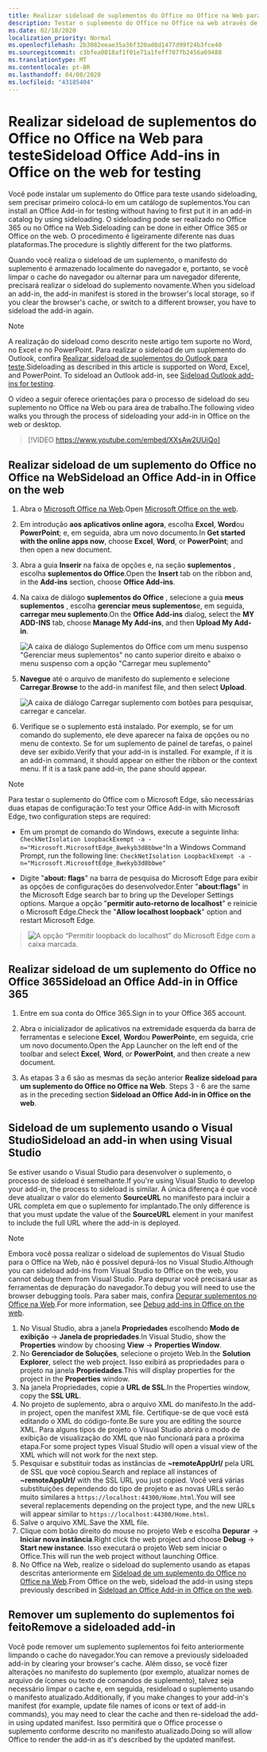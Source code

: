 ```yaml
---
title: Realizar sideload de suplementos do Office no Office na Web para teste
description: Testar o suplemento do Office no Office na web através de sideloading
ms.date: 02/18/2020
localization_priority: Normal
ms.openlocfilehash: 2b3082eeae35a36f320ad8d1477d99f24b3fce40
ms.sourcegitcommit: c3bfea0818af1f01e71a1feff707fb2456a69488
ms.translationtype: MT
ms.contentlocale: pt-BR
ms.lasthandoff: 04/08/2020
ms.locfileid: "43185404"
---
```

# <a name="sideload-office-add-ins-in-office-on-the-web-for-testing"></a><span data-ttu-id="4ed2e-103">Realizar sideload de suplementos do Office no Office na Web para teste</span><span class="sxs-lookup"><span data-stu-id="4ed2e-103">Sideload Office Add-ins in Office on the web for testing</span></span>

<span data-ttu-id="4ed2e-104">Você pode instalar um suplemento do Office para teste usando sideloading, sem precisar primeiro colocá-lo em um catálogo de suplementos.</span><span class="sxs-lookup"><span data-stu-id="4ed2e-104">You can install an Office Add-in for testing without having to first put it in an add-in catalog by using sideloading.</span></span> <span data-ttu-id="4ed2e-105">O sideloading pode ser realizado no Office 365 ou no Office na Web.</span><span class="sxs-lookup"><span data-stu-id="4ed2e-105">Sideloading can be done in either Office 365 or Office on the web.</span></span> <span data-ttu-id="4ed2e-106">O procedimento é ligeiramente diferente nas duas plataformas.</span><span class="sxs-lookup"><span data-stu-id="4ed2e-106">The procedure is slightly different for the two platforms.</span></span>

<span data-ttu-id="4ed2e-107">Quando você realiza o sideload de um suplemento, o manifesto do suplemento é armazenado localmente do navegador e, portanto, se você limpar o cache do navegador ou alternar para um navegador diferente, precisará realizar o sideload do suplemento novamente.</span><span class="sxs-lookup"><span data-stu-id="4ed2e-107">When you sideload an add-in, the add-in manifest is stored in the browser's local storage, so if you clear the browser's cache, or switch to a different browser, you have to sideload the add-in again.</span></span>

> [!NOTE]
> <span data-ttu-id="4ed2e-p102">A realização do sideload como descrito neste artigo tem suporte no Word, no Excel e no PowerPoint. Para realizar o sideload de um suplemento do Outlook, confira [Realizar sideload de suplementos do Outlook para teste](../outlook/sideload-outlook-add-ins-for-testing.md).</span><span class="sxs-lookup"><span data-stu-id="4ed2e-p102">Sideloading as described in this article is supported on Word, Excel, and PowerPoint. To sideload an Outlook add-in, see [Sideload Outlook add-ins for testing](../outlook/sideload-outlook-add-ins-for-testing.md).</span></span>

<span data-ttu-id="4ed2e-110">O vídeo a seguir oferece orientações para o processo de sideload do seu suplemento no Office na Web ou para área de trabalho.</span><span class="sxs-lookup"><span data-stu-id="4ed2e-110">The following video walks you through the process of sideloading your add-in in Office on the web or desktop.</span></span>

> [!VIDEO https://www.youtube.com/embed/XXsAw2UUiQo]

## <a name="sideload-an-office-add-in-in-office-on-the-web"></a><span data-ttu-id="4ed2e-111">Realizar sideload de um suplemento do Office no Office na Web</span><span class="sxs-lookup"><span data-stu-id="4ed2e-111">Sideload an Office Add-in in Office on the web</span></span>

1. <span data-ttu-id="4ed2e-112">Abra o [Microsoft Office na Web](https://office.live.com/).</span><span class="sxs-lookup"><span data-stu-id="4ed2e-112">Open [Microsoft Office on the web](https://office.live.com/).</span></span>

2. <span data-ttu-id="4ed2e-113">Em introdução **aos aplicativos online agora**, escolha **Excel**, **Word**ou **PowerPoint**; e, em seguida, abra um novo documento.</span><span class="sxs-lookup"><span data-stu-id="4ed2e-113">In **Get started with the online apps now**, choose **Excel**, **Word**, or **PowerPoint**; and then open a new document.</span></span>

3. <span data-ttu-id="4ed2e-114">Abra a guia **Inserir** na faixa de opções e, na seção **suplementos** , escolha **suplementos do Office**.</span><span class="sxs-lookup"><span data-stu-id="4ed2e-114">Open the **Insert** tab on the ribbon and, in the **Add-ins** section, choose **Office Add-ins**.</span></span>

4. <span data-ttu-id="4ed2e-115">Na caixa de diálogo **suplementos do Office** , selecione a guia **meus suplementos** , escolha **gerenciar meus suplementos**e, em seguida, **carregar meu suplemento**.</span><span class="sxs-lookup"><span data-stu-id="4ed2e-115">On the **Office Add-ins** dialog, select the **MY ADD-INS** tab, choose **Manage My Add-ins**, and then **Upload My Add-in**.</span></span>

    ![A caixa de diálogo Suplementos do Office com um menu suspenso "Gerenciar meus suplementos" no canto superior direito e abaixo o menu suspenso com a opção "Carregar meu suplemento"](../images/office-add-ins-my-account.png)

5. <span data-ttu-id="4ed2e-117">**Navegue** até o arquivo de manifesto do suplemento e selecione **Carregar**.</span><span class="sxs-lookup"><span data-stu-id="4ed2e-117">**Browse** to the add-in manifest file, and then select **Upload**.</span></span>

    ![A caixa de diálogo Carregar suplemento com botões para pesquisar, carregar e cancelar.](../images/upload-add-in.png)

6. <span data-ttu-id="4ed2e-p103">Verifique se o suplemento está instalado. Por exemplo, se for um comando do suplemento, ele deve aparecer na faixa de opções ou no menu de contexto. Se for um suplemento de painel de tarefas, o painel deve ser exibido.</span><span class="sxs-lookup"><span data-stu-id="4ed2e-p103">Verify that your add-in is installed. For example, if it is an add-in command, it should appear on either the ribbon or the context menu. If it is a task pane add-in, the pane should appear.</span></span>

> [!NOTE]
><span data-ttu-id="4ed2e-122">Para testar o suplemento do Office com o Microsoft Edge, são necessárias duas etapas de configuração:</span><span class="sxs-lookup"><span data-stu-id="4ed2e-122">To test your Office Add-in with Microsoft Edge, two configuration steps are required:</span></span> 
>
> - <span data-ttu-id="4ed2e-123">Em um prompt de comando do Windows, execute a seguinte linha: `CheckNetIsolation LoopbackExempt -a -n="Microsoft.MicrosoftEdge_8wekyb3d8bbwe"`</span><span class="sxs-lookup"><span data-stu-id="4ed2e-123">In a Windows Command Prompt, run the following line: `CheckNetIsolation LoopbackExempt -a -n="Microsoft.MicrosoftEdge_8wekyb3d8bbwe"`</span></span>
>
> - <span data-ttu-id="4ed2e-124">Digite "**about: flags**" na barra de pesquisa do Microsoft Edge para exibir as opções de configurações do desenvolvedor.</span><span class="sxs-lookup"><span data-stu-id="4ed2e-124">Enter "**about:flags**" in the Microsoft Edge search bar to bring up the Developer Settings options.</span></span>  <span data-ttu-id="4ed2e-125">Marque a opção "**permitir auto-retorno de localhost**" e reinicie o Microsoft Edge.</span><span class="sxs-lookup"><span data-stu-id="4ed2e-125">Check the "**Allow localhost loopback**" option and restart Microsoft Edge.</span></span>

>    ![A opção “Permitir loopback do localhost” do Microsoft Edge com a caixa marcada.](../images/allow-localhost-loopback.png)

## <a name="sideload-an-office-add-in-in-office-365"></a><span data-ttu-id="4ed2e-127">Realizar sideload de um suplemento do Office no Office 365</span><span class="sxs-lookup"><span data-stu-id="4ed2e-127">Sideload an Office Add-in in Office 365</span></span>

1. <span data-ttu-id="4ed2e-128">Entre em sua conta do Office 365.</span><span class="sxs-lookup"><span data-stu-id="4ed2e-128">Sign in to your Office 365 account.</span></span>

2. <span data-ttu-id="4ed2e-129">Abra o inicializador de aplicativos na extremidade esquerda da barra de ferramentas e selecione **Excel**, **Word**ou **PowerPoint**e, em seguida, crie um novo documento.</span><span class="sxs-lookup"><span data-stu-id="4ed2e-129">Open the App Launcher on the left end of the toolbar and select **Excel**, **Word**, or **PowerPoint**, and then create a new document.</span></span>

3. <span data-ttu-id="4ed2e-130">As etapas 3 a 6 são as mesmas da seção anterior **Realize sideload para um suplemento do Office no Office na Web**. </span><span class="sxs-lookup"><span data-stu-id="4ed2e-130">Steps 3 - 6 are the same as in the preceding section **Sideload an Office Add-in in Office on the web**.</span></span>

## <a name="sideload-an-add-in-when-using-visual-studio"></a><span data-ttu-id="4ed2e-131">Sideload de um suplemento usando o Visual Studio</span><span class="sxs-lookup"><span data-stu-id="4ed2e-131">Sideload an add-in when using Visual Studio</span></span>

<span data-ttu-id="4ed2e-132">Se estiver usando o Visual Studio para desenvolver o suplemento, o processo de sideload é semelhante.</span><span class="sxs-lookup"><span data-stu-id="4ed2e-132">If you're using Visual Studio to develop your add-in, the process to sideload is similar.</span></span> <span data-ttu-id="4ed2e-133">A única diferença é que você deve atualizar o valor do elemento **SourceURL** no manifesto para incluir a URL completa em que o suplemento for implantado.</span><span class="sxs-lookup"><span data-stu-id="4ed2e-133">The only difference is that you must update the value of the **SourceURL** element in your manifest to include the full URL where the add-in is deployed.</span></span>

> [!NOTE]
> <span data-ttu-id="4ed2e-134">Embora você possa realizar o sideload de suplementos do Visual Studio para o Office na Web, não é possível depurá-los no Visual Studio.</span><span class="sxs-lookup"><span data-stu-id="4ed2e-134">Although you can sideload add-ins from Visual Studio to Office on the web, you cannot debug them from Visual Studio.</span></span> <span data-ttu-id="4ed2e-135">Para depurar você precisará usar as ferramentas de depuração do navegador.</span><span class="sxs-lookup"><span data-stu-id="4ed2e-135">To debug you will need to use the browser debugging tools.</span></span> <span data-ttu-id="4ed2e-136">Para saber mais, confira [Depurar suplementos no Office na Web](debug-add-ins-in-office-online.md).</span><span class="sxs-lookup"><span data-stu-id="4ed2e-136">For more information, see [Debug add-ins in Office on the web](debug-add-ins-in-office-online.md).</span></span>

1. <span data-ttu-id="4ed2e-137">No Visual Studio, abra a janela **Propriedades** escolhendo **Modo de exibição** -> **Janela de propriedades**.</span><span class="sxs-lookup"><span data-stu-id="4ed2e-137">In Visual Studio, show the **Properties** window by choosing **View** -> **Properties Window**.</span></span>
2. <span data-ttu-id="4ed2e-138">No **Gerenciador de Soluções**, selecione o projeto Web.</span><span class="sxs-lookup"><span data-stu-id="4ed2e-138">In the **Solution Explorer**, select the web project.</span></span> <span data-ttu-id="4ed2e-139">Isso exibirá as propriedades para o projeto na janela **Propriedades**.</span><span class="sxs-lookup"><span data-stu-id="4ed2e-139">This will display properties for the project in the **Properties** window.</span></span>
3. <span data-ttu-id="4ed2e-140">Na janela Propriedades, copie a **URL de SSL**.</span><span class="sxs-lookup"><span data-stu-id="4ed2e-140">In the Properties window, copy the **SSL URL**.</span></span>
4. <span data-ttu-id="4ed2e-141">No projeto de suplemento, abra o arquivo XML do manifesto.</span><span class="sxs-lookup"><span data-stu-id="4ed2e-141">In the add-in project, open the manifest XML file.</span></span> <span data-ttu-id="4ed2e-142">Certifique-se de que você está editando o XML do código-fonte.</span><span class="sxs-lookup"><span data-stu-id="4ed2e-142">Be sure you are editing the source XML.</span></span> <span data-ttu-id="4ed2e-143">Para alguns tipos de projeto o Visual Studio abrirá o modo de exibição de visualização do XML que não funcionará para a próxima etapa.</span><span class="sxs-lookup"><span data-stu-id="4ed2e-143">For some project types Visual Studio will open a visual view of the XML which will not work for the next step.</span></span>
5. <span data-ttu-id="4ed2e-144">Pesquisar e substituir todas as instâncias de **~remoteAppUrl/** pela URL de SSL que você copiou.</span><span class="sxs-lookup"><span data-stu-id="4ed2e-144">Search and replace all instances of **~remoteAppUrl/** with the SSL URL you just copied.</span></span> <span data-ttu-id="4ed2e-145">Você verá várias substituições dependendo do tipo de projeto e as novas URLs serão muito similares a `https://localhost:44300/Home.html`.</span><span class="sxs-lookup"><span data-stu-id="4ed2e-145">You will see several replacements depending on the project type, and the new URLs will appear similar to `https://localhost:44300/Home.html`.</span></span>
6. <span data-ttu-id="4ed2e-146">Salve o arquivo XML.</span><span class="sxs-lookup"><span data-stu-id="4ed2e-146">Save the XML file.</span></span>
7. <span data-ttu-id="4ed2e-147">Clique com botão direito do mouse no projeto Web e escolha **Depurar** -> **Iniciar nova instância**.</span><span class="sxs-lookup"><span data-stu-id="4ed2e-147">Right click the web project and choose **Debug** -> **Start new instance**.</span></span> <span data-ttu-id="4ed2e-148">Isso executará o projeto Web sem iniciar o Office.</span><span class="sxs-lookup"><span data-stu-id="4ed2e-148">This will run the web project without launching Office.</span></span>
8. <span data-ttu-id="4ed2e-149">No Office na Web, realize o sideload do suplemento usando as etapas descritas anteriormente em [Sideload de um suplemento do Office no Office na Web](#sideload-an-office-add-in-in-office-on-the-web).</span><span class="sxs-lookup"><span data-stu-id="4ed2e-149">From Office on the web, sideload the add-in using steps previously described in [Sideload an Office Add-in in Office on the web](#sideload-an-office-add-in-in-office-on-the-web).</span></span>

## <a name="remove-a-sideloaded-add-in"></a><span data-ttu-id="4ed2e-150">Remover um suplemento do suplementos foi feito</span><span class="sxs-lookup"><span data-stu-id="4ed2e-150">Remove a sideloaded add-in</span></span>

<span data-ttu-id="4ed2e-151">Você pode remover um suplemento suplementos foi feito anteriormente limpando o cache do navegador.</span><span class="sxs-lookup"><span data-stu-id="4ed2e-151">You can remove a previously sideloaded add-in by clearing your browser's cache.</span></span> <span data-ttu-id="4ed2e-152">Além disso, se você fizer alterações no manifesto do suplemento (por exemplo, atualizar nomes de arquivo de ícones ou texto de comandos de suplemento), talvez seja necessário limpar o cache e, em seguida, resideload o suplemento usando o manifesto atualizado.</span><span class="sxs-lookup"><span data-stu-id="4ed2e-152">Additionally, if you make changes to your add-in's manifest (for example, update file names of icons or text of add-in commands), you may need to clear the cache and then re-sideload the add-in using updated manifest.</span></span> <span data-ttu-id="4ed2e-153">Isso permitirá que o Office processe o suplemento conforme descrito no manifesto atualizado.</span><span class="sxs-lookup"><span data-stu-id="4ed2e-153">Doing so will allow Office to render the add-in as it's described by the updated manifest.</span></span>

